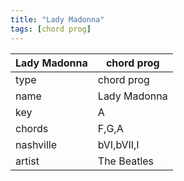 ```yaml
---
title: "Lady Madonna"
tags: [chord prog]
---
```


|Lady Madonna|chord prog|
|---|---|
|type|chord prog|
|name|Lady Madonna|
|key|A|
|chords|F,G,A|
|nashville|bVI,bVII,I|
|artist|The Beatles|
